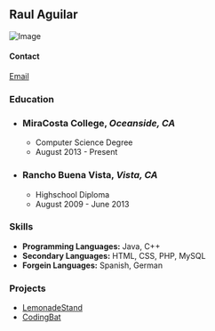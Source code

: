 ## Raul Aguilar
![Image](src)

#### Contact
[Email](raula@live.com)

### Education

* ### **MiraCosta College**, _Oceanside, CA_
  * Computer Science Degree
  * August 2013 - Present
  
* ### **Rancho Buena Vista**, _Vista, CA_
  * Highschool Diploma
  * August 2009 - June 2013


### Skills
 * **Programming Languages:** Java, C++
 * **Secondary Languages:** HTML, CSS, PHP, MySQL
 * **Forgein Languages:** Spanish, German


### Projects
* [LemonadeStand](https://github.com/aguilaraul/lemonadestand)
* [CodingBat](https://github.com/aguilaraul/codingbat)

